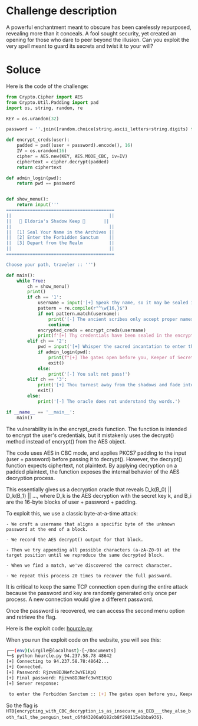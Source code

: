 # Challenge description

A powerful enchantment meant to obscure has been carelessly repurposed, revealing more than it conceals. A fool sought security, yet created an opening for those who dare to peer beyond the illusion. Can you exploit the very spell meant to guard its secrets and twist it to your will?

# Soluce

Here is the code of the challenge:

```python
from Crypto.Cipher import AES
from Crypto.Util.Padding import pad
import os, string, random, re

KEY = os.urandom(32)

password = ''.join([random.choice(string.ascii_letters+string.digits) for _ in range(20)])

def encrypt_creds(user):
    padded = pad((user + password).encode(), 16)
    IV = os.urandom(16)
    cipher = AES.new(KEY, AES.MODE_CBC, iv=IV)
    ciphertext = cipher.decrypt(padded)
    return ciphertext

def admin_login(pwd):
    return pwd == password


def show_menu():
    return input('''
=========================================
||                                     ||
||   🏰 Eldoria's Shadow Keep 🏰       ||
||                                     ||
||  [1] Seal Your Name in the Archives ||
||  [2] Enter the Forbidden Sanctum    ||
||  [3] Depart from the Realm          ||
||                                     ||
=========================================

Choose your path, traveler :: ''')

def main():
    while True:
        ch = show_menu()
        print()
        if ch == '1':
            username = input('[+] Speak thy name, so it may be sealed in the archives :: ')
            pattern = re.compile(r"^\w{16,}$")
            if not pattern.match(username):
                print('[-] The ancient scribes only accept proper names-no forbidden symbols allowed.')
                continue
            encrypted_creds = encrypt_creds(username)
            print(f'[+] Thy credentials have been sealed in the encrypted scrolls: {encrypted_creds.hex()}')
        elif ch == '2':
            pwd = input('[+] Whisper the sacred incantation to enter the Forbidden Sanctum :: ')
            if admin_login(pwd):
                print(f"[+] The gates open before you, Keeper of Secrets! {open('flag.txt').read()}")
                exit()
            else:
                print('[-] You salt not pass!')
        elif ch == '3':
            print('[+] Thou turnest away from the shadows and fade into the mist...')
            exit()
        else:
            print('[-] The oracle does not understand thy words.')

if __name__ == '__main__':
    main()
```

The vulnerability is in the encrypt_creds function. The function is intended to encrypt the user's credentials, but it mistakenly uses the decrypt() method instead of encrypt() from the AES object.

The code uses AES in CBC mode, and applies PKCS7 padding to the input (user + password) before passing it to decrypt(). However, the decrypt() function expects ciphertext, not plaintext. By applying decryption on a padded plaintext, the function exposes the internal behavior of the AES decryption process.

This essentially gives us a decryption oracle that reveals D_k(B_0) || D_k(B_1) || ..., where D_k is the AES decryption with the secret key k, and B_i are the 16-byte blocks of user + password + padding.

To exploit this, we use a classic byte-at-a-time attack:

    - We craft a username that aligns a specific byte of the unknown password at the end of a block.

    - We record the AES decrypt() output for that block.

    - Then we try appending all possible characters (a-zA-Z0-9) at the target position until we reproduce the same decrypted block.

    - When we find a match, we've discovered the correct character.

    - We repeat this process 20 times to recover the full password.

It is critical to keep the same TCP connection open during the entire attack because the password and key are randomly generated only once per process. A new connection would give a different password.

Once the password is recovered, we can access the second menu option and retrieve the flag.

Here is the exploit code: [hourcle.py](code/hourcle.py)

When you run the exploit code on the website, you will see this:

```sh
┌──(env)(virgile㉿localhost)-[~/Documents]
└─$ python hourcle.py 94.237.58.78 48642
[+] Connecting to 94.237.58.78:48642...
[+] Connected.
[+] Password: Rjzvn8DJNefc3wYE1KpQ
[+] Final password: Rjzvn8DJNefc3wYE1KpQ
[+] Server response:

 to enter the Forbidden Sanctum :: [+] The gates open before you, Keeper of Secrets! HTB{encrypting_with_CBC_decryption_is_as_insecure_as_ECB___they_also_both_fail_the_penguin_test_c6fd43206a0182cb8f290115e1bba936}
```

So the flag is `HTB{encrypting_with_CBC_decryption_is_as_insecure_as_ECB___they_also_both_fail_the_penguin_test_c6fd43206a0182cb8f290115e1bba936}`.